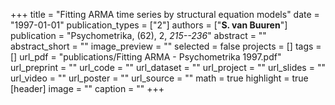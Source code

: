 +++
title = "Fitting ARMA time series by structural equation models"
date = "1997-01-01"
publication_types = ["2"]
authors = ["**S. van Buuren**"]
publication = "Psychometrika, (62), 2, _215--236_"
abstract = ""
abstract_short = ""
image_preview = ""
selected = false
projects = []
tags = []
url_pdf = "publications/Fitting ARMA - Psychometrika 1997.pdf"
url_preprint = ""
url_code = ""
url_dataset = ""
url_project = ""
url_slides = ""
url_video = ""
url_poster = ""
url_source = ""
math = true
highlight = true
[header]
image = ""
caption = ""
+++
